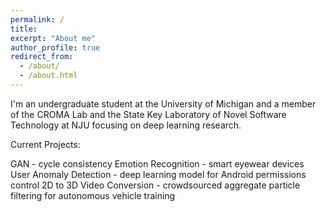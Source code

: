 ```yaml
---
permalink: /
title:
excerpt: "About me"
author_profile: true
redirect_from: 
  - /about/
  - /about.html
---
```

I'm an undergraduate student at the University of Michigan and a member of the CROMA Lab and the State Key Laboratory of Novel Software Technology at NJU focusing on deep learning research.

Current Projects:

GAN - cycle consistency
Emotion Recognition - smart eyewear devices
User Anomaly Detection - deep learning model for Android permissions control
2D to 3D Video Conversion - crowdsourced aggregate particle filtering for autonomous vehicle training